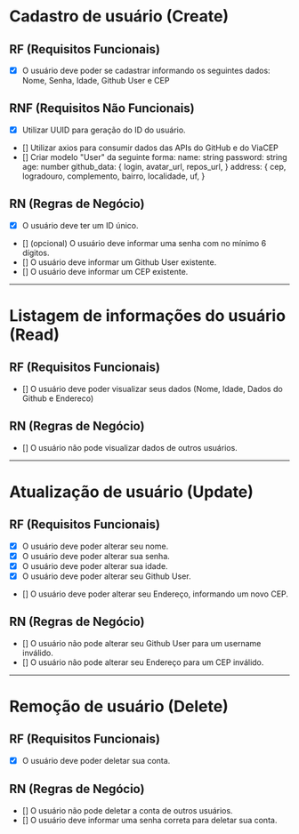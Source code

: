 # Cadastro de usuário (Create)

## RF (Requisitos Funcionais)
- [x] O usuário deve poder se cadastrar informando os seguintes dados: Nome, Senha, Idade, Github User e CEP

## RNF (Requisitos Não Funcionais)
- [x] Utilizar UUID para geração do ID do usuário.
- [] Utilizar axios para consumir dados das APIs do GitHub e do ViaCEP
- [] Criar modelo "User" da seguinte forma:
  name: string
  password: string
  age: number
  github_data: {
    login,
    avatar_url,
    repos_url,
  }
  address: {
    cep,
    logradouro,
    complemento,
    bairro,
    localidade,
    uf,
  }

## RN (Regras de Negócio)
- [x] O usuário deve ter um ID único.
- [] (opcional) O usuário deve informar uma senha com no mínimo 6 dígitos.
- [] O usuário deve informar um Github User existente.
- [] O usuário deve informar um CEP existente.

---------------------------------------------------------------------

# Listagem de informações do usuário (Read)

## RF (Requisitos Funcionais)
- [] O usuário deve poder visualizar seus dados (Nome, Idade, Dados do Github e Endereco)

## RN (Regras de Negócio)
- [] O usuário não pode visualizar dados de outros usuários.

---------------------------------------------------------------------

# Atualização de usuário (Update)

## RF (Requisitos Funcionais)
- [x] O usuário deve poder alterar seu nome.
- [x] O usuário deve poder alterar sua senha.
- [x] O usuário deve poder alterar sua idade.
- [x] O usuário deve poder alterar seu Github User.
- [] O usuário deve poder alterar seu Endereço, informando um novo CEP.

## RN (Regras de Negócio)
- [] O usuário não pode alterar seu Github User para um username inválido.
- [] O usuário não pode alterar seu Endereço para um CEP inválido.

---------------------------------------------------------------------

# Remoção de usuário (Delete)

## RF (Requisitos Funcionais)
- [x] O usuário deve poder deletar sua conta.

## RN (Regras de Negócio)
- [] O usuário não pode deletar a conta de outros usuários.
- [] O usuário deve informar uma senha correta para deletar sua conta.
